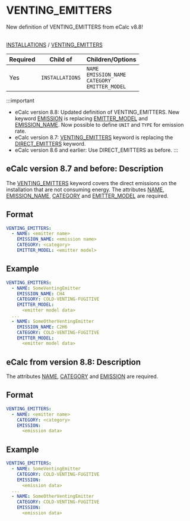 # VENTING_EMITTERS

<span className="major-change-new-feature"> New definition of VENTING_EMITTERS from eCalc v8.8!
</span> 
<br></br>

[INSTALLATIONS](/about/references/keywords/INSTALLATIONS.md) / 
[VENTING_EMITTERS](/about/references/keywords/VENTING_EMITTERS.md)


| Required   | Child of                  | Children/Options                   |
|------------|---------------------------|------------------------------------|
| Yes        | `INSTALLATIONS`      | `NAME` <br /> `EMISSION_NAME`  <br />  `CATEGORY`  <br />  `EMITTER_MODEL`    |

:::important
- eCalc version 8.8: Updated definition of VENTING_EMITTERS. New keyword [EMISSION](/about/references/keywords/EMISSION.md) is replacing [EMITTER_MODEL](/about/references/keywords/EMITTER_MODEL.md) and [EMISSION_NAME](/about/references/keywords/EMISSION_NAME.md). Now possible to define `UNIT` and `TYPE` for emission rate.  
- eCalc version 8.7: [VENTING_EMITTERS](/about/references/keywords/VENTING_EMITTERS.md) keyword is replacing the [DIRECT_EMITTERS](/about/references/keywords/DIRECT_EMITTERS.md) keyword.
- eCalc version 8.6 and earlier: Use DIRECT_EMITTERS as before.
:::


## eCalc version 8.7 and before: Description
The [VENTING_EMITTERS](/about/references/keywords/VENTING_EMITTERS.md) keyword covers the direct emissions on the installation
that are not consuming energy. The attributes [NAME](/about/references/keywords/NAME.md),
[EMISSION_NAME](/about/references/keywords/EMISSION_NAME.md), [CATEGORY](/about/references/keywords/CATEGORY.md) and
[EMITTER_MODEL](/about/references/keywords/EMITTER_MODEL.md) are required.

## Format
~~~~~~~~yaml
VENTING_EMITTERS:
  - NAME: <emitter name>
    EMISSION_NAME: <emission name>
    CATEGORY: <category>
    EMITTER_MODEL: <emitter model>
~~~~~~~~

## Example
~~~~~~~~yaml
VENTING_EMITTERS:
  - NAME: SomeVentingEmitter
    EMISSION_NAME: CH4
    CATEGORY: COLD-VENTING-FUGITIVE
    EMITTER_MODEL:
      <emitter model data>
  ...
  - NAME: SomeOtherVentingEmitter
    EMISSION_NAME: C2H6
    CATEGORY: COLD-VENTING-FUGITIVE
    EMITTER_MODEL:
      <emitter model data>
~~~~~~~~

## eCalc from version 8.8: Description
The attributes [NAME](/about/references/keywords/NAME.md), [CATEGORY](/about/references/keywords/CATEGORY.md) and
[EMISSION](/about/references/keywords/EMISSION.md) are required.

## Format
~~~~~~~~yaml
VENTING_EMITTERS:
  - NAME: <emitter name>
    CATEGORY: <category>
    EMISSION:
      <emission data>

~~~~~~~~

## Example
~~~~~~~~yaml
VENTING_EMITTERS:
  - NAME: SomeVentingEmitter
    CATEGORY: COLD-VENTING-FUGITIVE
    EMISSION:
      <emission data>
  ...
  - NAME: SomeOtherVentingEmitter
    CATEGORY: COLD-VENTING-FUGITIVE
    EMISSION:
      <emission data>
~~~~~~~~
